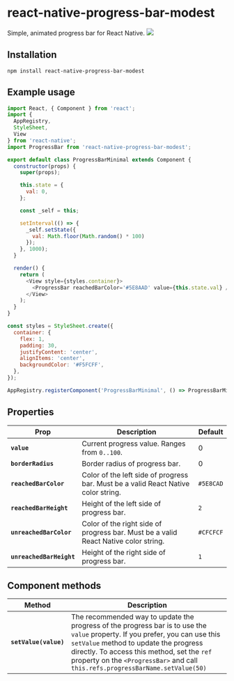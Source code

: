# react-native-progress-bar-modest

Simple, animated progress bar for React Native.
![](https://i.imgur.com/I1Yg2U2.gif)

## Installation
`npm install react-native-progress-bar-modest`


## Example usage
```javascript
import React, { Component } from 'react';
import {
  AppRegistry,
  StyleSheet,
  View
} from 'react-native';
import ProgressBar from 'react-native-progress-bar-modest';

export default class ProgressBarMinimal extends Component {
  constructor(props) {
    super(props);

    this.state = {
      val: 0,
    };

    const _self = this;

    setInterval(() => {
      _self.setState({
        val: Math.floor(Math.random() * 100)
      });
    }, 1000);
  }

  render() {
    return (
      <View style={styles.container}>
        <ProgressBar reachedBarColor='#5E8AAD' value={this.state.val} />
      </View>
    );
  }
}

const styles = StyleSheet.create({
  container: {
    flex: 1,
    padding: 30,
    justifyContent: 'center',
    alignItems: 'center',
    backgroundColor: '#F5FCFF',
  },
});

AppRegistry.registerComponent('ProgressBarMinimal', () => ProgressBarMinimal);
```


## Properties
| Prop | Description | Default |
|---|---|---|
|**`value`**|Current progress value. Ranges from `0..100`.|0|
|**`borderRadius`**|Border radius of progress bar.|0|
|**`reachedBarColor`**|Color of the left side of progress bar. Must be a valid React Native color string.|`#5E8CAD`|
|**`reachedBarHeight`**|Height of the left side of progress bar.|`2`|
|**`unreachedBarColor`**|Color of the right side of progress bar. Must be a valid React Native color string.|`#CFCFCF`|
|**`unreachedBarHeight`**|Height of the right side of progress bar.|`1`|

## Component methods
| Method | Description |
|---|---|
| **`setValue(value)`** | The recommended way to update the progress of the progress bar is to use the `value` property. If you prefer, you can use this `setValue` method to update the progress directly. To access this method, set the `ref` property on the `<ProgressBar>` and call `this.refs.progressBarName.setValue(50)` |